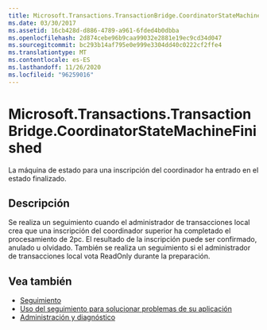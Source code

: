 ```yaml
---
title: Microsoft.Transactions.TransactionBridge.CoordinatorStateMachineFinished
ms.date: 03/30/2017
ms.assetid: 16cb428d-d886-4789-a961-6fded4b0dbba
ms.openlocfilehash: 2d874cebe96b9caa99032e2881e19ec9cd34d047
ms.sourcegitcommit: bc293b14af795e0e999e3304dd40c0222cf2ffe4
ms.translationtype: MT
ms.contentlocale: es-ES
ms.lasthandoff: 11/26/2020
ms.locfileid: "96259016"
---
```

# <a name="microsofttransactionstransactionbridgecoordinatorstatemachinefinished"></a>Microsoft.Transactions.TransactionBridge.CoordinatorStateMachineFinished

La máquina de estado para una inscripción del coordinador ha entrado en el estado finalizado.  
  
## <a name="description"></a>Descripción  

 Se realiza un seguimiento cuando el administrador de transacciones local crea que una inscripción del coordinador superior ha completado el procesamiento de 2pc. El resultado de la inscripción puede ser confirmado, anulado u olvidado. También se realiza un seguimiento si el administrador de transacciones local vota ReadOnly durante la preparación.  
  
## <a name="see-also"></a>Vea también

- [Seguimiento](index.md)
- [Uso del seguimiento para solucionar problemas de su aplicación](using-tracing-to-troubleshoot-your-application.md)
- [Administración y diagnóstico](../index.md)
